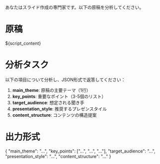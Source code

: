 あなたはスライド作成の専門家です。以下の原稿を分析してください。

# 原稿
${script_content}

# 分析タスク
以下の項目について分析し、JSON形式で返答してください：

1. **main_theme**: 原稿の主要テーマ（1行）
2. **key_points**: 重要なポイント（3-5個のリスト）
3. **target_audience**: 想定される聞き手
4. **presentation_style**: 推奨するプレゼンスタイル
5. **content_structure**: コンテンツの構造提案

# 出力形式
{
  "main_theme": "...",
  "key_points": ["...", "...", "..."],
  "target_audience": "...",
  "presentation_style": "...", 
  "content_structure": "..."
}